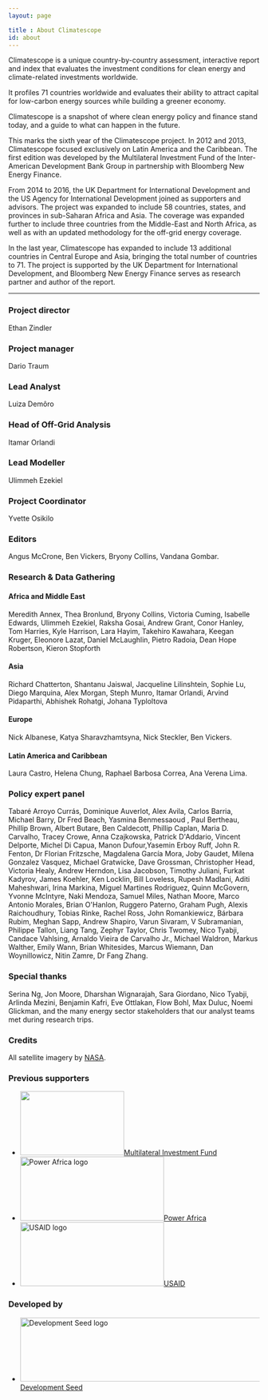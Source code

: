 ```yaml
---
layout: page

title : About Climatescope
id: about
---
```

Climatescope is a unique country-by-country assessment, interactive report and index that evaluates the investment conditions for clean energy and climate-related investments worldwide.

It profiles 71 countries worldwide and evaluates their ability to attract capital for low-carbon energy sources while building a greener economy.

Climatescope is a snapshot of where clean energy policy and finance stand today, and a guide to what can happen in the future.

This marks the sixth year of the Climatescope project. In 2012 and 2013, Climatescope focused exclusively on Latin America and the Caribbean. The first edition was developed by the Multilateral Investment Fund of the Inter-American Development Bank Group in partnership with Bloomberg New Energy Finance.

From 2014 to 2016, the UK Department for International Development and the US Agency for International Development  joined as supporters and advisors. The project was expanded to include 58 countries, states, and provinces in sub-Saharan Africa and Asia.  The coverage was expanded further to include three countries from the Middle-East and North Africa, as well as with an updated methodology for the off-grid energy coverage.

In the last year, Climatescope has expanded to include 13 additional countries in Central Europe and Asia, bringing the total number of countries to 71. The project is supported by the UK Department for International Development, and Bloomberg New Energy Finance serves as research partner and author of the report.

***

### Project director
Ethan Zindler

### Project manager
Dario Traum 

### Lead Analyst
Luiza Demôro

### Head of Off-Grid Analysis
Itamar Orlandi

### Lead Modeller 
Ulimmeh Ezekiel

### Project Coordinator
Yvette Osikilo

### Editors
Angus McCrone, Ben Vickers, Bryony Collins, Vandana Gombar.

### Research & Data Gathering

#### Africa and Middle East
Meredith Annex, Thea Bronlund, Bryony Collins, Victoria Cuming, Isabelle Edwards, Ulimmeh Ezekiel, Raksha Gosai, Andrew Grant, Conor Hanley, Tom Harries, Kyle Harrison, Lara Hayim, Takehiro Kawahara, Keegan Kruger, Eleonore Lazat, Daniel McLaughlin, Pietro Radoia, Dean Hope Robertson, Kieron Stopforth

#### Asia
Richard Chatterton, Shantanu Jaiswal, Jacqueline Lilinshtein, Sophie Lu, Diego Marquina, Alex Morgan, Steph Munro, Itamar Orlandi, Arvind Pidaparthi, Abhishek Rohatgi, Johana Typloltova 

#### Europe
Nick Albanese, Katya Sharavzhamtsyna, Nick Steckler, Ben Vickers.

#### Latin America and Caribbean
Laura Castro, Helena Chung, Raphael Barbosa Correa, Ana Verena Lima.

### Policy expert panel
Tabaré 	Arroyo Currás, Dominique Auverlot, Alex Avila, Carlos Barria, Michael Barry, Dr Fred Beach,
Yasmina Benmessaoud , Paul Bertheau, Phillip Brown, Albert Butare, Ben Caldecott, Phillip Caplan,
Maria D. Carvalho, Tracey Crowe, Anna Czajkowska, Patrick D'Addario, Vincent	 Delporte, Michel Di Capua, Manon Dufour,Yasemin Erboy Ruff, John R. Fenton, Dr Florian Fritzsche, Magdalena  García Mora, Joby Gaudet, Milena Gonzalez Vasquez, Michael  Gratwicke, Dave Grossman, Christopher  Head, Victoria  Healy, Andrew  Herndon, Lisa  Jacobson, Timothy Juliani, Furkat Kadyrov, James  Koehler, Ken Locklin, Bill Loveless, Rupesh Madlani, Aditi  Maheshwari, Irina Markina, Miguel	Martines Rodriguez, Quinn McGovern, Yvonne McIntyre, Naki Mendoza, Samuel  Miles, Nathan Moore, Marco Antonio Morales, Brian  O'Hanlon, Ruggero Paterno, Graham  Pugh, Alexis  Raichoudhury, Tobias	Rinke,
Rachel Ross, John  Romankiewicz, Bárbara Rubim, Meghan  Sapp, Andrew  Shapiro, Varun Sivaram, V Subramanian, Philippe Tallon, Liang Tang, Zephyr Taylor, Chris Twomey, Nico Tyabji, Candace Vahlsing,
Arnaldo	 Vieira de Carvalho Jr., Michael	Waldron, Markus Walther, Emily Wann, Brian Whitesides, Marcus	 Wiemann, Dan Woynillowicz, Nitin Zamre, Dr Fang Zhang.

### Special thanks
Serina Ng, Jon Moore, Dharshan Wignarajah, Sara Giordano, Nico Tyabji, Arlinda Mezini, Benjamin Kafri, Eve Ottlakan, Flow Bohl, Max Duluc, Noemi Glickman, and the many energy sector stakeholders that our analyst teams met during research trips.

### Credits
All satellite imagery by [NASA](http://earthobservatory.nasa.gov/?eocn=topnav&eoci=logo).

### Previous supporters
<ul class="logo-list">
  <li><a class="logo-fomin" href="http://www.fomin.org/" title="" target="_blank"><img width="208" height="128" alt="" src="{{ site.domain }}{{ site.path_prefix }}/assets/images/layout/logo-fomin-en-flat-pos.svg"><span>Multilateral Investment Fund</span></a></li>
  <li><a class="logo-powerafrica" href="http://www.usaid.gov/powerafrica" title="Visit Power Africa" target="_blank"><img width="288" height="128" alt="Power Africa logo" src="{{ site.domain }}{{ site.path_prefix }}/assets/images/layout/logo-powerafrica-flat-pos.svg"><span>Power Africa</span></a></li>
  <li><a class="logo-usaid" href="http://www.usaid.gov" title="Visit USAID"  target="_blank"><img width="288" height="128" alt="USAID logo" src="{{ site.domain }}{{ site.path_prefix }}/assets/images/layout/logo-usaid-flat-pos.svg" /><span>USAID</span></a></li>
</ul>

### Developed by
<ul class="logo-list">
  <li><a class="logo-devseed" href="http://developmentseed.org/" title="Visit Development Seed" target="_blank"><img width="750" height="128" alt="Development Seed logo" src="{{ site.domain }}{{ site.path_prefix }}/assets/images/layout/logo-devseed-flat-pos.svg" /><span>Development Seed</span></a></li>
</ul>
